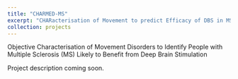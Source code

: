 ```yaml
---
title: "CHARMED-MS"
excerpt: "CHARacterisation of Movement to predict Efficacy of DBS in MS"
collection: projects
---
```


Objective Characterisation of Movement Disorders to Identify People with Multiple Sclerosis (MS) Likely to Benefit from Deep Brain Stimulation

Project description coming soon.
